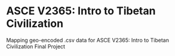 # ASCE V2365: Intro to Tibetan Civilization
Mapping geo-encoded .csv data for ASCE V2365: Intro to Tibetan Civilization Final Project
